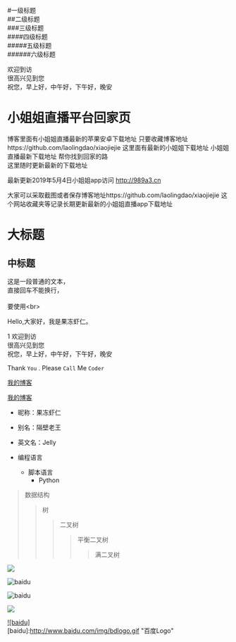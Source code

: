   #一级标题  
    ##二级标题  
      ###三级标题  
        ####四级标题  
#####五级标题  
######六级标题  

  欢迎到访  
  很高兴见到您  
  祝您，早上好，中午好，下午好，晚安



# 小姐姐直播平台回家页
博客里面有小姐姐直播最新的苹果安卓下载地址
 只要收藏博客地址https://github.com/laolingdao/xiaojiejie 
     这里面有最新的小姐姐下载地址
    小姐姐直播最新下载地址 帮你找到回家的路<br> 
    这里随时更新最新的下载地址
    
  最新更新2019年5月4日小姐姐app访问
     http://989a3.cn
  
  大家可以采取截图或者保存博客地址https://github.com/laolingdao/xiaojiejie
    这个网站收藏夹等记录长期更新最新的小姐姐直播app下载地址



大标题  
====  

中标题  
-------  



  这是一段普通的文本，  
  直接回车不能换行，<br>  
  要使用\<br>  

  Hello,大家好，我是果冻虾仁。

1
      欢迎到访  
      很高兴见到您  
      祝您，早上好，中午好，下午好，晚安

Thank `You` . Please `Call` Me `Coder`

[我的博客](http://blog.csdn.net/guodongxiaren) 

[我的博客](http://blog.csdn.net/guodongxiaren "悬停显示")  


* 昵称：果冻虾仁  
* 别名：隔壁老王  
* 英文名：Jelly  


* 编程语言  
    * 脚本语言  
        * Python  

>数据结构  
>>树  
>>>二叉树  
>>>>平衡二叉树  
>>>>>满二叉树  


![](http://www.baidu.com/img/bdlogo.gif)  

![baidu](http://www.baidu.com/img/bdlogo.gif)  

![baidu](http://www.baidu.com/img/bdlogo.gif "百度logo")  

![](https://github.com/guodongxiaren/ImageCache/raw/master/Logo/foryou.gif)  

[![baidu]](http://baidu.com)  
[baidu]:http://www.baidu.com/img/bdlogo.gif "百度Logo"  
